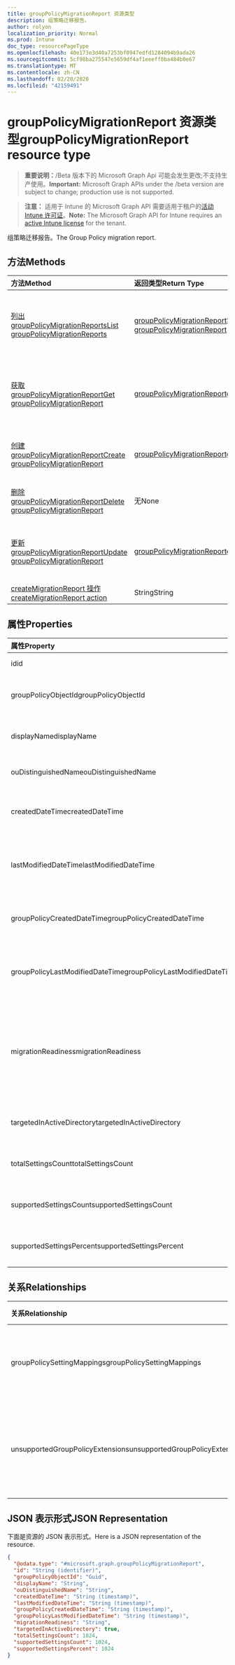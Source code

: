 ```yaml
---
title: groupPolicyMigrationReport 资源类型
description: 组策略迁移报告。
author: rolyon
localization_priority: Normal
ms.prod: Intune
doc_type: resourcePageType
ms.openlocfilehash: 40e173e3d40a7253bf0947edfd1284094b9ada26
ms.sourcegitcommit: 5cf98ba275547e5659df4af1eeeff0ba484b0e67
ms.translationtype: MT
ms.contentlocale: zh-CN
ms.lasthandoff: 02/20/2020
ms.locfileid: "42159491"
---
```

# <a name="grouppolicymigrationreport-resource-type"></a><span data-ttu-id="c1565-103">groupPolicyMigrationReport 资源类型</span><span class="sxs-lookup"><span data-stu-id="c1565-103">groupPolicyMigrationReport resource type</span></span>

> <span data-ttu-id="c1565-104">**重要说明：**/Beta 版本下的 Microsoft Graph Api 可能会发生更改;不支持生产使用。</span><span class="sxs-lookup"><span data-stu-id="c1565-104">**Important:** Microsoft Graph APIs under the /beta version are subject to change; production use is not supported.</span></span>

> <span data-ttu-id="c1565-105">**注意：** 适用于 Intune 的 Microsoft Graph API 需要适用于租户的[活动 Intune 许可证](https://go.microsoft.com/fwlink/?linkid=839381)。</span><span class="sxs-lookup"><span data-stu-id="c1565-105">**Note:** The Microsoft Graph API for Intune requires an [active Intune license](https://go.microsoft.com/fwlink/?linkid=839381) for the tenant.</span></span>

<span data-ttu-id="c1565-106">组策略迁移报告。</span><span class="sxs-lookup"><span data-stu-id="c1565-106">The Group Policy migration report.</span></span>

## <a name="methods"></a><span data-ttu-id="c1565-107">方法</span><span class="sxs-lookup"><span data-stu-id="c1565-107">Methods</span></span>
|<span data-ttu-id="c1565-108">方法</span><span class="sxs-lookup"><span data-stu-id="c1565-108">Method</span></span>|<span data-ttu-id="c1565-109">返回类型</span><span class="sxs-lookup"><span data-stu-id="c1565-109">Return Type</span></span>|<span data-ttu-id="c1565-110">说明</span><span class="sxs-lookup"><span data-stu-id="c1565-110">Description</span></span>|
|:---|:---|:---|
|[<span data-ttu-id="c1565-111">列出 groupPolicyMigrationReports</span><span class="sxs-lookup"><span data-stu-id="c1565-111">List groupPolicyMigrationReports</span></span>](../api/intune-gpanalyticsservice-grouppolicymigrationreport-list.md)|<span data-ttu-id="c1565-112">[groupPolicyMigrationReport](../resources/intune-gpanalyticsservice-grouppolicymigrationreport.md)集合</span><span class="sxs-lookup"><span data-stu-id="c1565-112">[groupPolicyMigrationReport](../resources/intune-gpanalyticsservice-grouppolicymigrationreport.md) collection</span></span>|<span data-ttu-id="c1565-113">列出[groupPolicyMigrationReport](../resources/intune-gpanalyticsservice-grouppolicymigrationreport.md)对象的属性和关系。</span><span class="sxs-lookup"><span data-stu-id="c1565-113">List properties and relationships of the [groupPolicyMigrationReport](../resources/intune-gpanalyticsservice-grouppolicymigrationreport.md) objects.</span></span>|
|[<span data-ttu-id="c1565-114">获取 groupPolicyMigrationReport</span><span class="sxs-lookup"><span data-stu-id="c1565-114">Get groupPolicyMigrationReport</span></span>](../api/intune-gpanalyticsservice-grouppolicymigrationreport-get.md)|[<span data-ttu-id="c1565-115">groupPolicyMigrationReport</span><span class="sxs-lookup"><span data-stu-id="c1565-115">groupPolicyMigrationReport</span></span>](../resources/intune-gpanalyticsservice-grouppolicymigrationreport.md)|<span data-ttu-id="c1565-116">读取[groupPolicyMigrationReport](../resources/intune-gpanalyticsservice-grouppolicymigrationreport.md)对象的属性和关系。</span><span class="sxs-lookup"><span data-stu-id="c1565-116">Read properties and relationships of the [groupPolicyMigrationReport](../resources/intune-gpanalyticsservice-grouppolicymigrationreport.md) object.</span></span>|
|[<span data-ttu-id="c1565-117">创建 groupPolicyMigrationReport</span><span class="sxs-lookup"><span data-stu-id="c1565-117">Create groupPolicyMigrationReport</span></span>](../api/intune-gpanalyticsservice-grouppolicymigrationreport-create.md)|[<span data-ttu-id="c1565-118">groupPolicyMigrationReport</span><span class="sxs-lookup"><span data-stu-id="c1565-118">groupPolicyMigrationReport</span></span>](../resources/intune-gpanalyticsservice-grouppolicymigrationreport.md)|<span data-ttu-id="c1565-119">创建新的[groupPolicyMigrationReport](../resources/intune-gpanalyticsservice-grouppolicymigrationreport.md)对象。</span><span class="sxs-lookup"><span data-stu-id="c1565-119">Create a new [groupPolicyMigrationReport](../resources/intune-gpanalyticsservice-grouppolicymigrationreport.md) object.</span></span>|
|[<span data-ttu-id="c1565-120">删除 groupPolicyMigrationReport</span><span class="sxs-lookup"><span data-stu-id="c1565-120">Delete groupPolicyMigrationReport</span></span>](../api/intune-gpanalyticsservice-grouppolicymigrationreport-delete.md)|<span data-ttu-id="c1565-121">无</span><span class="sxs-lookup"><span data-stu-id="c1565-121">None</span></span>|<span data-ttu-id="c1565-122">删除[groupPolicyMigrationReport](../resources/intune-gpanalyticsservice-grouppolicymigrationreport.md)。</span><span class="sxs-lookup"><span data-stu-id="c1565-122">Deletes a [groupPolicyMigrationReport](../resources/intune-gpanalyticsservice-grouppolicymigrationreport.md).</span></span>|
|[<span data-ttu-id="c1565-123">更新 groupPolicyMigrationReport</span><span class="sxs-lookup"><span data-stu-id="c1565-123">Update groupPolicyMigrationReport</span></span>](../api/intune-gpanalyticsservice-grouppolicymigrationreport-update.md)|[<span data-ttu-id="c1565-124">groupPolicyMigrationReport</span><span class="sxs-lookup"><span data-stu-id="c1565-124">groupPolicyMigrationReport</span></span>](../resources/intune-gpanalyticsservice-grouppolicymigrationreport.md)|<span data-ttu-id="c1565-125">更新[groupPolicyMigrationReport](../resources/intune-gpanalyticsservice-grouppolicymigrationreport.md)对象的属性。</span><span class="sxs-lookup"><span data-stu-id="c1565-125">Update the properties of a [groupPolicyMigrationReport](../resources/intune-gpanalyticsservice-grouppolicymigrationreport.md) object.</span></span>|
|[<span data-ttu-id="c1565-126">createMigrationReport 操作</span><span class="sxs-lookup"><span data-stu-id="c1565-126">createMigrationReport action</span></span>](../api/intune-gpanalyticsservice-grouppolicymigrationreport-createmigrationreport.md)|<span data-ttu-id="c1565-127">String</span><span class="sxs-lookup"><span data-stu-id="c1565-127">String</span></span>|<span data-ttu-id="c1565-128">尚未记录</span><span class="sxs-lookup"><span data-stu-id="c1565-128">Not yet documented</span></span>|

## <a name="properties"></a><span data-ttu-id="c1565-129">属性</span><span class="sxs-lookup"><span data-stu-id="c1565-129">Properties</span></span>
|<span data-ttu-id="c1565-130">属性</span><span class="sxs-lookup"><span data-stu-id="c1565-130">Property</span></span>|<span data-ttu-id="c1565-131">类型</span><span class="sxs-lookup"><span data-stu-id="c1565-131">Type</span></span>|<span data-ttu-id="c1565-132">说明</span><span class="sxs-lookup"><span data-stu-id="c1565-132">Description</span></span>|
|:---|:---|:---|
|<span data-ttu-id="c1565-133">id</span><span class="sxs-lookup"><span data-stu-id="c1565-133">id</span></span>|<span data-ttu-id="c1565-134">String</span><span class="sxs-lookup"><span data-stu-id="c1565-134">String</span></span>|<span data-ttu-id="c1565-135">尚未记录</span><span class="sxs-lookup"><span data-stu-id="c1565-135">Not yet documented</span></span>|
|<span data-ttu-id="c1565-136">groupPolicyObjectId</span><span class="sxs-lookup"><span data-stu-id="c1565-136">groupPolicyObjectId</span></span>|<span data-ttu-id="c1565-137">Guid</span><span class="sxs-lookup"><span data-stu-id="c1565-137">Guid</span></span>|<span data-ttu-id="c1565-138">GPO Xml 内容中的组策略对象 GUID</span><span class="sxs-lookup"><span data-stu-id="c1565-138">The Group Policy Object GUID from GPO Xml content</span></span>|
|<span data-ttu-id="c1565-139">displayName</span><span class="sxs-lookup"><span data-stu-id="c1565-139">displayName</span></span>|<span data-ttu-id="c1565-140">String</span><span class="sxs-lookup"><span data-stu-id="c1565-140">String</span></span>|<span data-ttu-id="c1565-141">来自 GPO Xml 内容的组策略对象的名称</span><span class="sxs-lookup"><span data-stu-id="c1565-141">The name of Group Policy Object from the GPO Xml Content</span></span>|
|<span data-ttu-id="c1565-142">ouDistinguishedName</span><span class="sxs-lookup"><span data-stu-id="c1565-142">ouDistinguishedName</span></span>|<span data-ttu-id="c1565-143">String</span><span class="sxs-lookup"><span data-stu-id="c1565-143">String</span></span>|<span data-ttu-id="c1565-144">OU 的可分辨名称。</span><span class="sxs-lookup"><span data-stu-id="c1565-144">The distinguished name of the OU.</span></span>|
|<span data-ttu-id="c1565-145">createdDateTime</span><span class="sxs-lookup"><span data-stu-id="c1565-145">createdDateTime</span></span>|<span data-ttu-id="c1565-146">DateTimeOffset</span><span class="sxs-lookup"><span data-stu-id="c1565-146">DateTimeOffset</span></span>|<span data-ttu-id="c1565-147">GroupPolicyMigrationReport 的创建日期和时间。</span><span class="sxs-lookup"><span data-stu-id="c1565-147">The date and time at which the GroupPolicyMigrationReport was created.</span></span>|
|<span data-ttu-id="c1565-148">lastModifiedDateTime</span><span class="sxs-lookup"><span data-stu-id="c1565-148">lastModifiedDateTime</span></span>|<span data-ttu-id="c1565-149">DateTimeOffset</span><span class="sxs-lookup"><span data-stu-id="c1565-149">DateTimeOffset</span></span>|<span data-ttu-id="c1565-150">上次修改 GroupPolicyMigrationReport 的日期和时间。</span><span class="sxs-lookup"><span data-stu-id="c1565-150">The date and time at which the GroupPolicyMigrationReport was last modified.</span></span>|
|<span data-ttu-id="c1565-151">groupPolicyCreatedDateTime</span><span class="sxs-lookup"><span data-stu-id="c1565-151">groupPolicyCreatedDateTime</span></span>|<span data-ttu-id="c1565-152">DateTimeOffset</span><span class="sxs-lookup"><span data-stu-id="c1565-152">DateTimeOffset</span></span>|<span data-ttu-id="c1565-153">GroupPolicyMigrationReport 的创建日期和时间。</span><span class="sxs-lookup"><span data-stu-id="c1565-153">The date and time at which the GroupPolicyMigrationReport was created.</span></span>|
|<span data-ttu-id="c1565-154">groupPolicyLastModifiedDateTime</span><span class="sxs-lookup"><span data-stu-id="c1565-154">groupPolicyLastModifiedDateTime</span></span>|<span data-ttu-id="c1565-155">DateTimeOffset</span><span class="sxs-lookup"><span data-stu-id="c1565-155">DateTimeOffset</span></span>|<span data-ttu-id="c1565-156">上次修改 GroupPolicyMigrationReport 的日期和时间。</span><span class="sxs-lookup"><span data-stu-id="c1565-156">The date and time at which the GroupPolicyMigrationReport was last modified.</span></span>|
|<span data-ttu-id="c1565-157">migrationReadiness</span><span class="sxs-lookup"><span data-stu-id="c1565-157">migrationReadiness</span></span>|[<span data-ttu-id="c1565-158">groupPolicyMigrationReadiness</span><span class="sxs-lookup"><span data-stu-id="c1565-158">groupPolicyMigrationReadiness</span></span>](../resources/intune-gpanalyticsservice-grouppolicymigrationreadiness.md)|<span data-ttu-id="c1565-159">相关联的组策略对象文件的 Intune 覆盖范围。</span><span class="sxs-lookup"><span data-stu-id="c1565-159">The Intune coverage for the associated Group Policy Object file.</span></span> <span data-ttu-id="c1565-160">可取值为：`none`、`partial`、`complete`、`error`、`notApplicable`。</span><span class="sxs-lookup"><span data-stu-id="c1565-160">Possible values are: `none`, `partial`, `complete`, `error`, `notApplicable`.</span></span>|
|<span data-ttu-id="c1565-161">targetedInActiveDirectory</span><span class="sxs-lookup"><span data-stu-id="c1565-161">targetedInActiveDirectory</span></span>|<span data-ttu-id="c1565-162">Boolean</span><span class="sxs-lookup"><span data-stu-id="c1565-162">Boolean</span></span>|<span data-ttu-id="c1565-163">来自 GPO Xml 内容的 AD 属性中的目标</span><span class="sxs-lookup"><span data-stu-id="c1565-163">The Targeted in AD property from GPO Xml Content</span></span>|
|<span data-ttu-id="c1565-164">totalSettingsCount</span><span class="sxs-lookup"><span data-stu-id="c1565-164">totalSettingsCount</span></span>|<span data-ttu-id="c1565-165">Int32</span><span class="sxs-lookup"><span data-stu-id="c1565-165">Int32</span></span>|<span data-ttu-id="c1565-166">GPO 文件中的组策略设置总数。</span><span class="sxs-lookup"><span data-stu-id="c1565-166">The total number of Group Policy Settings from GPO file.</span></span>|
|<span data-ttu-id="c1565-167">supportedSettingsCount</span><span class="sxs-lookup"><span data-stu-id="c1565-167">supportedSettingsCount</span></span>|<span data-ttu-id="c1565-168">Int32</span><span class="sxs-lookup"><span data-stu-id="c1565-168">Int32</span></span>|<span data-ttu-id="c1565-169">Intune 支持的组策略设置的数量。</span><span class="sxs-lookup"><span data-stu-id="c1565-169">The number of Group Policy Settings supported by Intune.</span></span>|
|<span data-ttu-id="c1565-170">supportedSettingsPercent</span><span class="sxs-lookup"><span data-stu-id="c1565-170">supportedSettingsPercent</span></span>|<span data-ttu-id="c1565-171">Int32</span><span class="sxs-lookup"><span data-stu-id="c1565-171">Int32</span></span>|<span data-ttu-id="c1565-172">Intune 支持的组策略设置的百分比。</span><span class="sxs-lookup"><span data-stu-id="c1565-172">The Percentage of Group Policy Settings supported by Intune.</span></span>|

## <a name="relationships"></a><span data-ttu-id="c1565-173">关系</span><span class="sxs-lookup"><span data-stu-id="c1565-173">Relationships</span></span>
|<span data-ttu-id="c1565-174">关系</span><span class="sxs-lookup"><span data-stu-id="c1565-174">Relationship</span></span>|<span data-ttu-id="c1565-175">类型</span><span class="sxs-lookup"><span data-stu-id="c1565-175">Type</span></span>|<span data-ttu-id="c1565-176">说明</span><span class="sxs-lookup"><span data-stu-id="c1565-176">Description</span></span>|
|:---|:---|:---|
|<span data-ttu-id="c1565-177">groupPolicySettingMappings</span><span class="sxs-lookup"><span data-stu-id="c1565-177">groupPolicySettingMappings</span></span>|<span data-ttu-id="c1565-178">[groupPolicySettingMapping](../resources/intune-gpanalyticsservice-grouppolicysettingmapping.md)集合</span><span class="sxs-lookup"><span data-stu-id="c1565-178">[groupPolicySettingMapping](../resources/intune-gpanalyticsservice-grouppolicysettingmapping.md) collection</span></span>|<span data-ttu-id="c1565-179">MDM/Intune 映射的组策略设置列表。</span><span class="sxs-lookup"><span data-stu-id="c1565-179">A list of group policy settings to MDM/Intune mappings.</span></span>|
|<span data-ttu-id="c1565-180">unsupportedGroupPolicyExtensions</span><span class="sxs-lookup"><span data-stu-id="c1565-180">unsupportedGroupPolicyExtensions</span></span>|<span data-ttu-id="c1565-181">[unsupportedGroupPolicyExtension](../resources/intune-gpanalyticsservice-unsupportedgrouppolicyextension.md)集合</span><span class="sxs-lookup"><span data-stu-id="c1565-181">[unsupportedGroupPolicyExtension](../resources/intune-gpanalyticsservice-unsupportedgrouppolicyextension.md) collection</span></span>|<span data-ttu-id="c1565-182">组策略对象中不受支持的组策略扩展的列表。</span><span class="sxs-lookup"><span data-stu-id="c1565-182">A list of unsupported group policy extensions inside the Group Policy Object.</span></span>|

## <a name="json-representation"></a><span data-ttu-id="c1565-183">JSON 表示形式</span><span class="sxs-lookup"><span data-stu-id="c1565-183">JSON Representation</span></span>
<span data-ttu-id="c1565-184">下面是资源的 JSON 表示形式。</span><span class="sxs-lookup"><span data-stu-id="c1565-184">Here is a JSON representation of the resource.</span></span>
<!-- {
  "blockType": "resource",
  "keyProperty": "id",
  "@odata.type": "microsoft.graph.groupPolicyMigrationReport"
}
-->
``` json
{
  "@odata.type": "#microsoft.graph.groupPolicyMigrationReport",
  "id": "String (identifier)",
  "groupPolicyObjectId": "Guid",
  "displayName": "String",
  "ouDistinguishedName": "String",
  "createdDateTime": "String (timestamp)",
  "lastModifiedDateTime": "String (timestamp)",
  "groupPolicyCreatedDateTime": "String (timestamp)",
  "groupPolicyLastModifiedDateTime": "String (timestamp)",
  "migrationReadiness": "String",
  "targetedInActiveDirectory": true,
  "totalSettingsCount": 1024,
  "supportedSettingsCount": 1024,
  "supportedSettingsPercent": 1024
}
```



